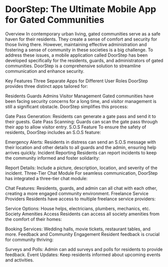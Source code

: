 # DoorStep: The Ultimate Mobile App for Gated Communities
Overview
In contemporary urban living, gated communities serve as a safe haven for their residents. They create a sense of comfort and security for those living there. However, maintaining effective administration and fostering a sense of community in these societies is a big challenge. To address these issues, a mobile application called DoorStep has been developed specifically for the residents, guards, and administrators of gated communities. DoorStep is a comprehensive solution to streamline communication and enhance security.

Key Features
Three Separate Apps for Different User Roles
DoorStep provides three distinct apps tailored for:

Residents
Guards
Admins
Visitor Management
Gated communities have been facing security concerns for a long time, and visitor management is still a significant obstacle. DoorStep simplifies this process:

Gate Pass Generation: Residents can generate a gate pass and send it to their guests.
Gate Pass Scanning: Guards can scan the gate pass through their app to allow visitor entry.
S.O.S Feature
To ensure the safety of residents, DoorStep includes an S.O.S feature:

Emergency Alerts: Residents in distress can send an S.O.S message with their location and other details to all guards and the admin, ensuring help arrives quickly.
Incident Reporting
Residents can report incidents to keep the community informed and foster solidarity:

Report Details: Include a picture, description, location, and severity of the incident.
Three-Tier Chat Module
For seamless communication, DoorStep has integrated a three-tier chat module:

Chat Features: Residents, guards, and admin can all chat with each other, creating a more engaged community environment.
Freelance Service Providers
Residents have access to multiple freelance service providers:

Service Options: House helps, electricians, plumbers, mechanics, etc.
Society Amenities Access
Residents can access all society amenities from the comfort of their homes:

Booking Services: Wedding halls, movie tickets, restaurant tables, and more.
Feedback and Community Engagement
Resident feedback is crucial for community thriving:

Surveys and Polls: Admin can add surveys and polls for residents to provide feedback.
Event Updates: Keep residents informed about upcoming events and activities.
